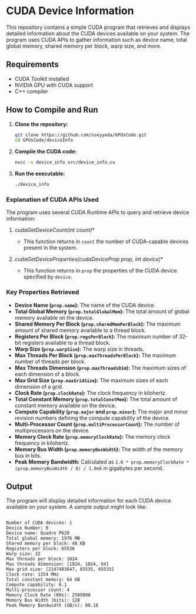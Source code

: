 # CUDA Device Information

This repository contains a simple CUDA program that retrieves and displays detailed information about the CUDA devices available on your system. The program uses CUDA APIs to gather information such as device name, total global memory, shared memory per block, warp size, and more.

## Requirements

- CUDA Toolkit installed
- NVIDIA GPU with CUDA support
- C++ compiler

## How to Compile and Run

1. **Clone the repository:**
    ```bash
    git clone https://github.com/sseyyeda/GPUsCode.git
    cd GPUsCode/deviceInfo
    ```

2. **Compile the CUDA code:**
    ```bash
    nvcc -o device_info src/device_info.cu
    ```

3. **Run the executable:**
    ```bash
    ./device_info
    ```


### Explanation of CUDA APIs Used

The program uses several CUDA Runtime APIs to query and retrieve device information:

1. **cudaGetDeviceCount(int* count)**
    - This function returns in `count` the number of CUDA-capable devices present in the system.

2. **cudaGetDeviceProperties(cudaDeviceProp* prop, int device)**
    - This function returns in `prop` the properties of the CUDA device specified by `device`.

### Key Properties Retrieved

- **Device Name (`prop.name`):** The name of the CUDA device.
- **Total Global Memory (`prop.totalGlobalMem`):** The total amount of global memory available on the device.
- **Shared Memory Per Block (`prop.sharedMemPerBlock`):** The maximum amount of shared memory available to a thread block.
- **Registers Per Block (`prop.regsPerBlock`):** The maximum number of 32-bit registers available to a thread block.
- **Warp Size (`prop.warpSize`):** The warp size in threads.
- **Max Threads Per Block (`prop.maxThreadsPerBlock`):** The maximum number of threads per block.
- **Max Threads Dimension (`prop.maxThreadsDim`):** The maximum sizes of each dimension of a block.
- **Max Grid Size (`prop.maxGridSize`):** The maximum sizes of each dimension of a grid.
- **Clock Rate (`prop.clockRate`):** The clock frequency in kilohertz.
- **Total Constant Memory (`prop.totalConstMem`):** The total amount of constant memory available on the device.
- **Compute Capability (`prop.major` and `prop.minor`):** The major and minor revision numbers defining the compute capability of the device.
- **Multi-Processor Count (`prop.multiProcessorCount`):** The number of multiprocessors on the device.
- **Memory Clock Rate (`prop.memoryClockRate`):** The memory clock frequency in kilohertz.
- **Memory Bus Width (`prop.memoryBusWidth`):** The width of the memory bus in bits.
- **Peak Memory Bandwidth:** Calculated as `2.0 * prop.memoryClockRate * (prop.memoryBusWidth / 8) / 1.0e6` in gigabytes per second.


## Output

The program will display detailed information for each CUDA device available on your system. A sample output might look like:

```

Number of CUDA devices: 1
Device Number: 0
Device name: Quadro P620
Total global memory: 1976 MB
Shared memory per block: 48 KB
Registers per block: 65536
Warp size: 32
Max threads per block: 1024
Max threads dimension: [1024, 1024, 64]
Max grid size: [2147483647, 65535, 65535]
Clock rate: 1354 MHz
Total constant memory: 64 KB
Compute capability: 6.1
Multi-processor count: 4
Memory Clock Rate (KHz): 2505000
Memory Bus Width (bits): 128
Peak Memory Bandwidth (GB/s): 80.16
```
